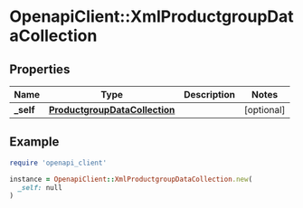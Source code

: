 # OpenapiClient::XmlProductgroupDataCollection

## Properties

| Name | Type | Description | Notes |
| ---- | ---- | ----------- | ----- |
| **_self** | [**ProductgroupDataCollection**](ProductgroupDataCollection.md) |  | [optional] |

## Example

```ruby
require 'openapi_client'

instance = OpenapiClient::XmlProductgroupDataCollection.new(
  _self: null
)
```


